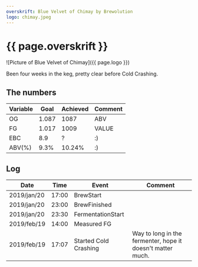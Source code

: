 ```yaml
---
overskrift: Blue Velvet of Chimay by Brewolution
logo: chimay.jpeg
---
```


# {{ page.overskrift }}

![Picture of Blue Velvet of Chimay]({{ page.logo }})

Been four weeks in the keg, pretty clear before Cold Crashing.

## The numbers

| Variable | Goal   | Achieved | Comment |
|---       |---     |---       |---      |
| OG       | 1.087  | 1087     | ABV     |
| FG       | 1.017  | 1009     | VALUE   |
| EBC      | 8.9    | ?        | :)      |
| ABV(%)   | 9.3%   | 10.24%   | :)      |

## Log

| Date          | Time      | Event                 | Comment
|---            |---        |---                    |---
| 2019/jan/20   | 17:00     | BrewStart             |
| 2019/jan/20   | 23:00     | BrewFinished          |
| 2019/jan/20   | 23:30     | FermentationStart     |
| 2019/feb/19   | 14:00     | Measured FG           |
| 2019/feb/19   | 17:07     | Started Cold Crashing | Way to long in the fermenter, hope it doesn't matter much.

